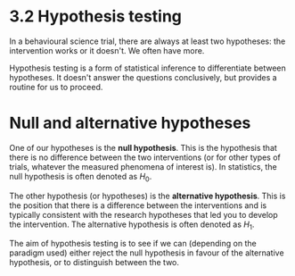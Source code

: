 # 3.2 Hypothesis testing

In a behavioural science trial, there are always at least two hypotheses: the intervention works or it doesn't. We often have more.

Hypothesis testing is a form of statistical inference to differentiate between hypotheses. It doesn't answer the questions conclusively, but provides a routine for us to proceed.

# Null and alternative hypotheses

One of our hypotheses is the **null hypothesis**. This is the hypothesis that there is no difference between the two interventions (or for other types of trials, whatever the measured phenomena of interest is). In statistics, the null hypothesis is often denoted as $H_0$.

The other hypothesis (or hypotheses) is the **alternative hypothesis**. This is the position that there is a difference between the interventions and is typically consistent with the research hypotheses that led you to develop the intervention. The alternative hypothesis is often denoted as $H_1$.

The aim of hypothesis testing is to see if we can (depending on the paradigm used) either reject the null hypothesis in favour of the alternative hypothesis, or to distinguish between the two.